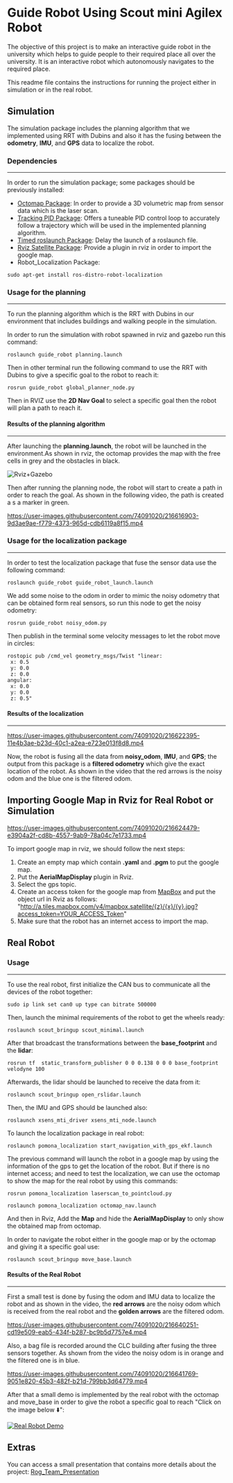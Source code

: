 # **Guide Robot Using Scout mini Agilex Robot**

The objective of this project is to make an interactive guide robot in the university which helps to guide people to their required place all over the university. It is an interactive robot which autonomously navigates to the required place.

This readme file contains the instructions for running the project either in simulation or in the real robot.

## **Simulation**

The simulation package includes the planning algorithm that we implemented using RRT with Dubins and also it has the fusing between the **odometry**, **IMU**, and **GPS** data to localize the robot. 

### **Dependencies**
___
In order to run the simulation package; some packages should be previously installed:

* [Octomap Package](https://github.com/OctoMap/octomap): In order to provide a  3D volumetric map from sensor data which is the laser scan.
* [Tracking PID Package](https://github.com/nobleo/tracking_pid): Offers a tuneable PID control loop to accurately follow a trajectory which will be used in the implemented planning algorithm.
* [Timed roslaunch Package](https://github.com/MoriKen254/timed_roslaunch): Delay the launch of a roslaunch file.
*  [Rviz Satellite Package](https://github.com/nobleo/rviz_satellite): Provide a plugin in rviz in order to import the google map.
* Robot_Localization Package:
```
sudo apt-get install ros-distro-robot-localization
```

### **Usage for the planning**
___
To run the planning algorithm which is the RRT with Dubins in our environment that includes buildings and walking people in the simulation.

In order to run the simulation with robot spawned in rviz and gazebo run this command:

```
roslaunch guide_robot planning.launch
```

Then in other terminal run the following command to use the RRT with Dubins to give a specific goal to the robot to reach it:

```
rosrun guide_robot global_planner_node.py
```

Then in RVIZ use the **2D Nav Goal** to select a specific goal then the robot will plan a path to reach it.

#### **Results of the planning algorithm**
___
After launching the **planning.launch**, the robot will be launched in the environment.As shown in rviz, the octomap provides the map with the free cells in grey and the obstacles in black.

![Rviz+Gazebo](https://user-images.githubusercontent.com/74091020/216615686-17189048-0b53-4cd0-aa10-79589a89593d.jpg)

Then after running the planning node, the robot will start to create a path in order to reach the goal. As shown in the following video, the path is created a s a marker in green.

https://user-images.githubusercontent.com/74091020/216616903-9d3ae9ae-f779-4373-965d-cdb6119a8f15.mp4

### **Usage for the localization package**
___
In order to test the localization package that fuse the sensor data use the following command:

```
roslaunch guide_robot guide_robot_launch.launch
```

We add some noise to the odom in order to mimic the noisy odometry that can be obtained form real sensors, so run this node to get the noisy odometry:

```
rosrun guide_robot noisy_odom.py
```
Then publish in the terminal some velocity messages to let the robot move in circles:

```
rostopic pub /cmd_vel geometry_msgs/Twist "linear:
 x: 0.5
 y: 0.0
 z: 0.0
angular:
 x: 0.0
 y: 0.0
 z: 0.5"
```
#### **Results of the localization**
___

https://user-images.githubusercontent.com/74091020/216622395-11e4b3ae-b23d-40c1-a2ea-e723e013f8d8.mp4

Now, the robot is fusing all the data from **noisy_odom**, **IMU**, and **GPS**; the output from this package is a **filtered odometry** which give the exact location of the robot. As shown in the video that the red arrows is the noisy odom and the blue one is the filtered odom.

## **Importing Google Map in Rviz for Real Robot or Simulation**

https://user-images.githubusercontent.com/74091020/216624479-e3904a2f-cd8b-4557-9ab9-78a04c7e1733.mp4

To import google map in rviz, we should follow the next steps:

1. Create an empty map which contain **.yaml** and **.pgm** to put the google map.
2. Put the **AerialMapDisplay** plugin in Rviz.
3. Select the gps topic.
4. Create an access token for the google map from [MapBox](https://www.mapbox.com/) and put the object url in Rviz as follows:
   "http://a.tiles.mapbox.com/v4/mapbox.satellite/{z}/{x}/{y}.jpg?access_token=YOUR_ACCESS_Token"
5. Make sure that the robot has an internet access to import the map.

## **Real Robot**

### **Usage**
___

To use the real robot, first initialize the CAN bus to communicate all the devices of the robot together:

```
sudo ip link set can0 up type can bitrate 500000
```
Then, launch the minimal requirements of the robot to get the wheels ready:

```
roslaunch scout_bringup scout_minimal.launch
```
After that broadcast the transformations between the **base_footprint** and the **lidar**:

```
rosrun tf  static_transform_publisher 0 0 0.138 0 0 0 base_footprint velodyne 100
```
Afterwards, the lidar should be launched to receive the data from it:

```
roslaunch scout_bringup open_rslidar.launch
```
Then, the IMU and GPS should be launched also:

```
roslaunch xsens_mti_driver xsens_mti_node.launch
```

To launch the localization package in real robot:

```
roslaunch pomona_localization start_navigation_with_gps_ekf.launch
```
The previous command will launch the robot in a google map by using the information of the gps to get the location of the robot. 
But if there is no internet access; and need to test the localization, we can use the octomap to show the map for the real robot by using this commands:

```
rosrun pomona_localization laserscan_to_pointcloud.py
```
```
roslaunch pomona_localization octomap_nav.launch
```
And then in Rviz, Add the **Map** and hide the **AerialMapDisplay** to only show the obtained map from octomap.

In order to navigate the robot either in the google map or by the octomap and giving it a specific goal use:

```
roslaunch scout_bringup move_base.launch
```

#### **Results of the Real Robot**
___

First a small test is done by fusing the odom and IMU data to localize the robot and as shown in the video, the **red arrows** are the noisy odom which is received from the real robot and the **golden arrows** are the filtered odom.

https://user-images.githubusercontent.com/74091020/216640251-cd19e509-eab5-434f-b287-bc9b5d7757e4.mp4


Also, a bag file is recorded around the CLC building after fusing the three sensors together. As shown from the video the noisy odom is in orange and the filtered one is in blue.

https://user-images.githubusercontent.com/74091020/216641769-9051e820-45b3-482f-b21d-799bb3d64779.mp4

After that a small demo is implemented by the real robot with the octomap and move_base in order to give the robot a specific goal to reach "Click on the image below :arrow_down:":

[![Real Robot Demo](https://user-images.githubusercontent.com/74091020/216639160-d7f44be5-b128-4029-865b-dc653d64c08e.png)](https://www.youtube.com/watch?v=TEqhd5YsFOk "Real Robot Demo")

## **Extras**

You can access a small presentation that contains more details about the project: [Rog_Team_Presentation](https://www.canva.com/design/DAFY9Or9-jg/wnfiJCWgsDDyCnZK-uRapA/view)
